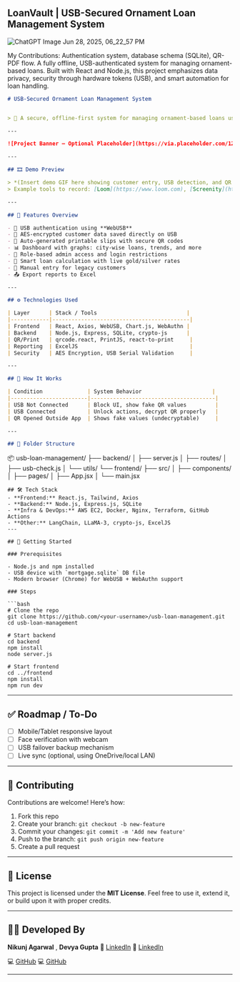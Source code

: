 ## LoanVault | USB-Secured Ornament Loan Management System
![ChatGPT Image Jun 28, 2025, 06_22_57 PM](https://github.com/user-attachments/assets/81963d58-e40d-46b7-aca8-436e3ba5fee1)

My Contributions: Authentication system, database schema (SQLite), QR-PDF flow.
A fully offline, USB-authenticated system for managing ornament-based loans. Built with React and Node.js, this project emphasizes data privacy, security through hardware tokens (USB), and smart automation for loan handling.



```markdown
# USB-Secured Ornament Loan Management System


> 🔐 A secure, offline-first system for managing ornament-based loans using USB hardware authentication, AES encryption, and biometric login. Fully built with React, Node.js, and SQLite.

---

![Project Banner – Optional Placeholder](https://via.placeholder.com/1200x400.png?text=USB+Loan+Management+System+%7C+React+%2B+Node+%2B+SQLite)

---

## 🎞️ Demo Preview

> *(Insert demo GIF here showing customer entry, USB detection, and QR slip generation)*  
> Example tools to record: [Loom](https://www.loom.com), [Screenity](https://chrome.google.com/webstore/detail/screenity-screen-recorder/), [OBS Studio](https://obsproject.com)

---

## 🔧 Features Overview

- 🔌 USB authentication using **WebUSB**
- 🔐 AES-encrypted customer data saved directly on USB
- 🧾 Auto-generated printable slips with secure QR codes
- 📊 Dashboard with graphs: city-wise loans, trends, and more
- 👤 Role-based admin access and login restrictions
- 🧠 Smart loan calculation with live gold/silver rates
- 📁 Manual entry for legacy customers
- 📤 Export reports to Excel

---

## ⚙️ Technologies Used

| Layer      | Stack / Tools                            |
|------------|-------------------------------------------|
| Frontend   | React, Axios, WebUSB, Chart.js, WebAuthn |
| Backend    | Node.js, Express, SQLite, crypto-js      |
| QR/Print   | qrcode.react, PrintJS, react-to-print     |
| Reporting  | ExcelJS                                   |
| Security   | AES Encryption, USB Serial Validation     |

---

## 🧪 How It Works

| Condition              | System Behavior                      |
|------------------------|---------------------------------------|
| USB Not Connected      | Block UI, show fake QR values         |
| USB Connected          | Unlock actions, decrypt QR properly   |
| QR Opened Outside App  | Shows fake values (undecryptable)     |

---

## 🧭 Folder Structure

```

📦 usb-loan-management/
├── backend/
│   ├── server.js
│   ├── routes/
│   ├── usb-check.js
│   └── utils/
└── frontend/
├── src/
│   ├── components/
│   ├── pages/
│   ├── App.jsx
│   └── main.jsx

````
## 🛠️ Tech Stack
- **Frontend:** React.js, Tailwind, Axios  
- **Backend:** Node.js, Express.js, SQLite  
- **Infra & DevOps:** AWS EC2, Docker, Nginx, Terraform, GitHub Actions  
- **Other:** LangChain, LLaMA-3, crypto-js, ExcelJS 
---

## 🚀 Getting Started

### Prerequisites

- Node.js and npm installed
- USB device with `mortgage.sqlite` DB file
- Modern browser (Chrome) for WebUSB + WebAuthn support

### Steps

```bash
# Clone the repo
git clone https://github.com/<your-username>/usb-loan-management.git
cd usb-loan-management

# Start backend
cd backend
npm install
node server.js

# Start frontend
cd ../frontend
npm install
npm run dev
````



---

## ✅ Roadmap / To-Do

* [ ] Mobile/Tablet responsive layout
* [ ] Face verification with webcam
* [ ] USB failover backup mechanism
* [ ] Live sync (optional, using OneDrive/local LAN)

---

## 🤝 Contributing

Contributions are welcome! Here’s how:

1. Fork this repo
2. Create your branch: `git checkout -b new-feature`
3. Commit your changes: `git commit -m 'Add new feature'`
4. Push to the branch: `git push origin new-feature`
5. Create a pull request

---

## 🪪 License

This project is licensed under the **MIT License**.
Feel free to use it, extend it, or build upon it with proper credits.

---

## 👨‍💻 Developed By

**Nikunj Agarwal** , **Devya Gupta**
🔗 [LinkedIn](https://www.linkedin.com/in/nikunj-agarwal-326b562a4)
🔗 [LinkedIn](https://www.linkedin.com/in/devya-gupta-b46b83254)

💻 [GitHub](https://github.com/nikunj-10)
💻 [GitHub](https://github.com/devya10)



---

```


